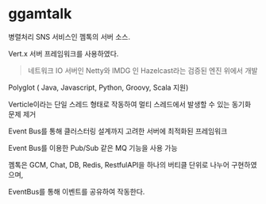 # ggamtalk

병렬처리 SNS 서비스인 껨톡의 서버 소스.

Vert.x 서버 프레임워크를 사용하였다. 

>네트워크 IO 서버인 Netty와 IMDG 인 Hazelcast라는 검증된 엔진 위에서 개발

Polyglot ( Java, Javascript, Python, Groovy, Scala 지원)

Verticle이라는 단일 스레드 형태로 작동하여 멀티 스레드에서 발생할 수 있는 동기화 문제 제거

Event Bus를 통해 클러스터링 설계까지 고려한 서버에 최적화된 프레임워크

Event Bus를 이용한 Pub/Sub 같은 MQ 기능을 사용 가능


껨톡은 GCM, Chat, DB, Redis, RestfulAPI을 하나의 버티클 단위로 나누어 구현하였으며,

EventBus를 통해 이벤트를 공유하여 작동한다.

